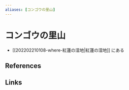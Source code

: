 ```yaml
---
aliases: [コンゴウの里山]
---
```

# コンゴウの里山

- [[202202210108-where-紅蓮の湿地|紅蓮の湿地]] にある

## References



## Links


